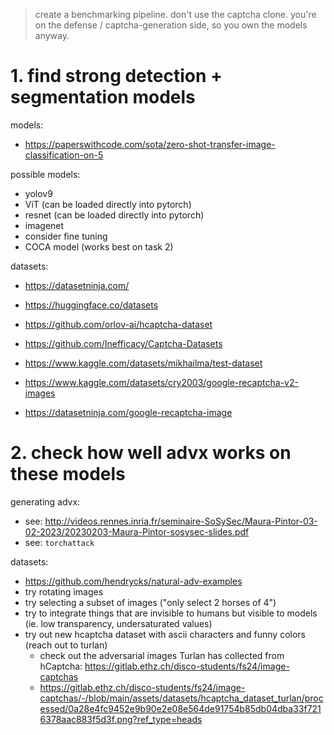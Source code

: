 > create a benchmarking pipeline. don't use the captcha clone. you're on the defense / captcha-generation side, so you own the models anyway.

# 1. find strong detection + segmentation models

models:

- https://paperswithcode.com/sota/zero-shot-transfer-image-classification-on-5

possible models:

- yolov9
- ViT (can be loaded directly into pytorch)
- resnet (can be loaded directly into pytorch)
- imagenet
- consider fine tuning
- COCA model (works best on task 2)

datasets:

- https://datasetninja.com/
- https://huggingface.co/datasets

- https://github.com/orlov-ai/hcaptcha-dataset
- https://github.com/Inefficacy/Captcha-Datasets
- https://www.kaggle.com/datasets/mikhailma/test-dataset
- https://www.kaggle.com/datasets/cry2003/google-recaptcha-v2-images
- https://datasetninja.com/google-recaptcha-image

# 2. check how well advx works on these models

generating advx:

- see: http://videos.rennes.inria.fr/seminaire-SoSySec/Maura-Pintor-03-02-2023/20230203-Maura-Pintor-sosysec-slides.pdf
- see: `torchattack`

datasets:

- https://github.com/hendrycks/natural-adv-examples
- try rotating images
- try selecting a subset of images ("only select 2 horses of 4")
- try to integrate things that are invisible to humans but visible to models (ie. low transparency, undersaturated values)
- try out new hcaptcha dataset with ascii characters and funny colors (reach out to turlan)
    - check out the adversarial images Turlan has collected from hCaptcha: https://gitlab.ethz.ch/disco-students/fs24/image-captchas
    - https://gitlab.ethz.ch/disco-students/fs24/image-captchas/-/blob/main/assets/datasets/hcaptcha_dataset_turlan/processed/0a28e4fc9452e9b90e2e08e564de91754b85db04dba33f7216378aac883f5d3f.png?ref_type=heads
